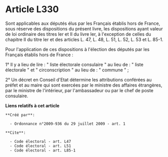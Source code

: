 # Article L330

Sont applicables aux députés élus par les Français établis hors de France, sous réserve des dispositions du présent livre,
les dispositions ayant valeur de loi ordinaire des titres Ier et II du livre Ier, à l'exception de celles du chapitre II du
titre Ier et des articles L. 47, L. 48, L. 51, L. 52, L. 53 et L. 85-1. 

Pour l'application de ces dispositions à l'élection des députés par les Français établis hors de France : 

1° Il y a lieu de lire : " liste électorale consulaire " au lieu de : " liste électorale " et " circonscription " au lieu
de : " commune " ; 

2° Un décret en Conseil d'Etat détermine les attributions conférées au préfet et au maire qui sont exercées par le ministre
des affaires étrangères, par le ministre de l'intérieur, par l'ambassadeur ou par le chef de poste consulaire.

**Liens relatifs à cet article**

	**Créé par**:

	  - Ordonnance n°2009-936 du 29 juillet 2009 - art. 1

	**Cite**:

	  - Code électoral - art. L47
	  - Code électoral - art. L51
	  - Code électoral - art. L85-1
